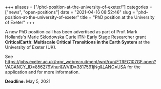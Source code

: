 +++
aliases = ["/phd-position-at-the-university-of-exeter/"]
categories = ["news", "open-positions"]
date = "2021-04-16 08:52:46"
slug = "phd-position-at-the-university-of-exeter"
title = "PhD position at the University of Exeter"
+++

A new PhD position call has been advertised as part of Prof. Mark
Hollands's Marie Sklodowska Curie ITN: Early Stage Researcher grant
**CriticalEarth: Multiscale Critical Transitions in the Earth System**
at the University of Exeter (UK).

See
<https://jobs.exeter.ac.uk/hrpr_webrecruitment/wrd/run/ETREC107GF.open?VACANCY_ID=856279Vhur&WVID=3817591jNg&LANG=USA>
for the application and for more information.

**Deadline:** May 5, 2021

